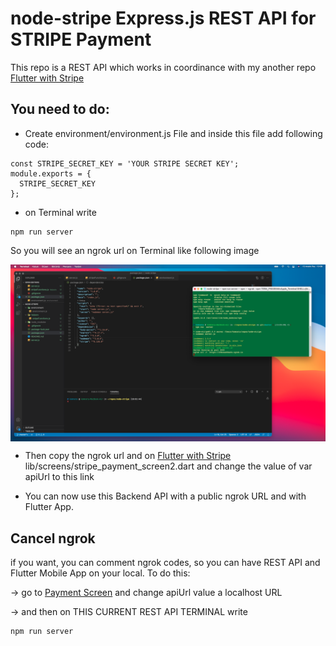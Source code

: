 # node-stripe Express.js REST API for STRIPE Payment

This repo is a REST API which works in coordinance with my another repo [Flutter with Stripe](https://github.com/komnatadeveloper/flutter_with_stripe)

## You need to do:
- Create environment/environment.js File and inside this file add following code:
```
const STRIPE_SECRET_KEY = 'YOUR STRIPE SECRET KEY';
module.exports = {
  STRIPE_SECRET_KEY
};
```


- on Terminal write
```
npm run server

```



So you will see an ngrok url on Terminal like following image
<div style="display:flex; flex-direction:column; ">
  <img src="images-for-readme/Ekran%20Resmi%202020-12-13%2013.56.21%20(2).png">
</div>

- Then copy the ngrok url and on [Flutter with Stripe](https://github.com/komnatadeveloper/flutter_with_stripe) lib/screens/stripe_payment_screen2.dart and change the value of var apiUrl to this link

- You can now use this Backend API with a public ngrok URL and with Flutter App.

## Cancel ngrok
if you want, you can comment ngrok codes, so you can have REST API and Flutter Mobile App on your local. To do this:

->  go to  [Payment Screen](https://github.com/komnatadeveloper/flutter_with_stripe/blob/master/lib/screens/stripe_payment_screen2.dart) and change apiUrl value a localhost URL 

-> and then on THIS CURRENT REST API TERMINAL write 
```
npm run server

